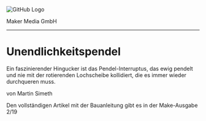 ![GitHub Logo](http://www.heise.de/make/icons/make_logo.png)

Maker Media GmbH
*** 

# Unendlichkeitspendel

Ein faszinierender Hingucker ist das Pendel-Interruptus,
das ewig pendelt und nie mit der rotierenden Lochscheibe
kollidiert, die es immer wieder durchqueren muss.

von Martin Simeth

Den vollständigen Artikel mit der Bauanleitung gibt es in der Make-Ausgabe 2/19
